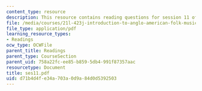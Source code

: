 ```yaml
---
content_type: resource
description: This resource contains reading questions for session 11 of the course.
file: /media/courses/21l-423j-introduction-to-anglo-american-folk-music-fall-2005/d71b4d4fe34a703a0d9a84d0d5392503_ses11.pdf
file_type: application/pdf
learning_resource_types:
- Readings
ocw_type: OCWFile
parent_title: Readings
parent_type: CourseSection
parent_uid: 758a22fc-ee85-b859-5db4-991f87357aac
resourcetype: Document
title: ses11.pdf
uid: d71b4d4f-e34a-703a-0d9a-84d0d5392503
---
```

